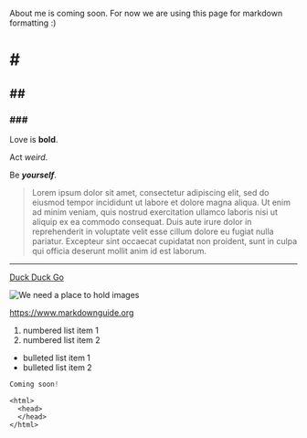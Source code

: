 
About me is coming soon. For now we are using this page for markdown formatting :)

# \#

## \#\#

### \#\#\#

Love is **bold**.

Act *weird*.

Be ***yourself***.

> Lorem ipsum dolor sit amet, consectetur adipiscing elit, sed do eiusmod tempor incididunt ut labore et dolore magna aliqua. Ut enim ad minim veniam, quis nostrud exercitation ullamco laboris nisi ut aliquip ex ea commodo consequat. Duis aute irure dolor in reprehenderit in voluptate velit esse cillum dolore eu fugiat nulla pariatur. Excepteur sint occaecat cupidatat non proident, sunt in culpa qui officia deserunt mollit anim id est laborum.

---

[Duck Duck Go](https://duckduckgo.com "The best search engine for privacy")

![We need a place to hold images](/assets/images/not_even_there.jpg "Placeholder Text")

<https://www.markdownguide.org>

1. numbered list item 1
2. numbered list item 2

- bulleted list item 1
- bulleted list item 2

```py
Coming soon!
```

    <html>
      <head>
      </head>
    </html>